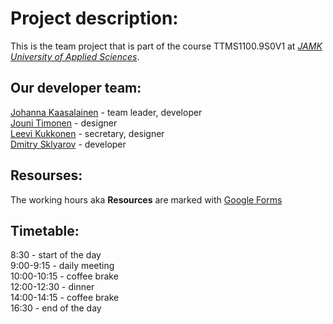 # Project description:
This is the team project that is part of the course TTMS1100.9S0V1 at *[JAMK University of Applied Sciences](https://www.jamk.fi/en/Home/)*.

## Our developer team:
[Johanna Kaasalainen](https://github.com/lasikuula) - team leader, developer  
[Jouni Timonen](https://github.com/JouniTimonen) - designer  
[Leevi Kukkonen](https://github.com/Lewizkuz) - secretary, designer  
[Dmitry Sklyarov](https://github.com/sudexp) - developer  

## Resourses:
The working hours aka **Resources** are marked with [Google Forms](https://docs.google.com/forms/d/e/1FAIpQLSf87oao9gASZssCMJP5kPLuoHBxJdDThmxjrn5yhZPqzEg93g/viewform)

## Timetable:
8:30 - start of the day  
9:00-9:15 - daily meeting  
10:00-10:15 - coffee brake  
12:00-12:30 - dinner  
14:00-14:15 - coffee brake  
16:30 - end of the day  